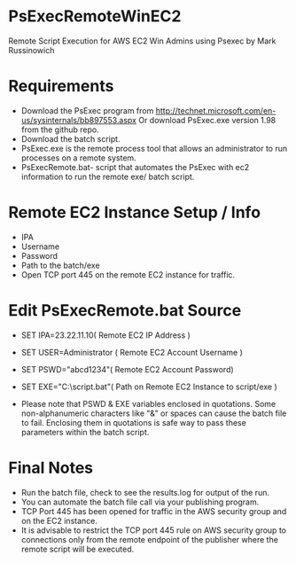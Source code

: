 PsExecRemoteWinEC2
=================

Remote Script Execution for AWS EC2 Win Admins using Psexec by Mark Russinowich

Requirements
=================
- Download the PsExec program from http://technet.microsoft.com/en-us/sysinternals/bb897553.aspx Or download PsExec.exe version 1.98 from the github repo.
- Download the batch script.
- PsExec.exe is the remote process tool that allows an administrator to run processes on a remote system.
- PsExecRemote.bat- script that automates the PsExec with ec2 information to run the remote exe/ batch script. 

Remote EC2 Instance Setup / Info
=================
- IPA
- Username 
- Password 
- Path to the batch/exe
- Open TCP port 445 on the remote EC2 instance for traffic.

Edit PsExecRemote.bat Source
=================
- SET IPA=23.22.11.10( Remote EC2 IP Address )
- SET USER=Administrator ( Remote EC2 Account Username )
- SET PSWD="abcd1234"( Remote EC2 Account Password)
- SET EXE="C:\script.bat"( Path on Remote EC2 Instance to script/exe )

- Please note that PSWD & EXE variables enclosed in quotations. Some non-alphanumeric characters like "&" or spaces can cause the batch file to fail. Enclosing them in quotations is safe way to pass these parameters within the batch script.

Final Notes
=================
- Run the batch file, check to see the results.log for output of the run.
- You can automate the batch file call via your publishing program.
- TCP Port 445 has been opened for traffic in the AWS security group and on the EC2 instance.  
- It is advisable to restrict the TCP port 445 rule on AWS security group to connections only from the remote endpoint of the publisher where the remote script will be executed.